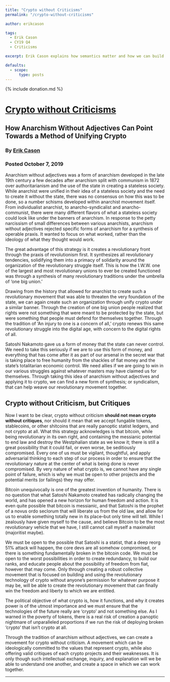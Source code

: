 ```yaml
---
title: "Crypto without Criticisms"
permalink: "/crypto-without-criticisms" 

author: erikcason

tags:
  - Erik Cason
  - CY19 Q4
  - Criticisms

excerpt: Erik Cason explains how semantics matter and how we can build a better future with crypto. Posted October 7, 2019.

defaults:
  - scope:
      type: posts
---
```


{% include donation.md %}

# [Crypto without Criticisms](http://cryptosovereignty.org/crypto-without-criticisms/)
## How Anarchism Without Adjectives Can Point Towards a Method of Unifying Crypto
### By [Erik Cason](https://twitter.com/Erikcason)
### Posted October 7, 2019

Anarchism without adjectives was a form of anarchism developed in the late 19th century a few decades after anarchism split with communism in 1872 over authoritarianism and the use of the state in creating a stateless society. While anarchist were unified in their idea of a stateless society and the need to create it without the state, there was no consensus on how this was to be done, so a number schisms developed within anarchist movement itself. From individualist anarchist, to anarcho-syndicalist and anarcho-communist, there were many different flavors of what a stateless society could look like under the banners of anarchism. In response to the petty narcissism of small differences between various anarchists, anarchism without adjectives rejected specific forms of anarchism for a synthesis of operable praxis. It wanted to focus on what worked, rather than the ideology of what they thought would work.

The great advantage of this strategy is it creates a revolutionary front through the praxis of revolutionism first. It synthesizes all revolutionary tendencies, solidifying them into a primacy of solidarity around the organization of the revolutionary struggle itself. This is how the I.W.W. one of the largest and most revolutionary unions to ever be created functioned was through a synthesis of many revolutionary traditions under the umbrella of ‘one big union.’

Drawing from the history that allowed for anarchist to create such a revolutionary movement that was able to threaten the very foundation of the state, we can again create such an organization through unify crypto under a similar banner. Through the creation of one big union people realized that rights were not something that were meant to be protected by the state, but were something that people must defend for themselves together. Through the tradition of ‘An injury to one is a concern of all,’ crypto renews this same revolutionary struggle into the digital age, with concern to the digital rights of all.

Satoshi Nakamoto gave us a form of money that the state can never control. We need to take this seriously if we are to use this form of money, and everything that has come after it as part of our arsenal in the secret war that is taking place to free humanity from the shackles of fiat money and the state’s totalitarian economic control. We need allies if we are going to win in our various struggles against whatever masters may have claimed us for themselves. Through taking this idea of anarchism without adjectives and applying it to crypto, we can find a new form of synthesis; or syndicalism, that can help weave our revolutionary movement together.

## Crypto without Criticism, but Critiques

Now I want to be clear, crypto without criticism **should not mean crypto without critiques**, nor should it mean that we accept fungable tokens, stablecoins, or other shitcoins that are really panoptic statist ledgers, and not crypto at all. What this strategy acknowledges is that bitcoin, while being revolutionary in its own right, and containing the messianic potential to end law and destroy the Westphalian state as we know it; there is still a great possibility that it could fail, or even worse, be seditiously compromised. Every one of us must be vigilant, thoughtful, and apply adversarial thinking to each step of our process in order to ensure that the revolutionary nature at the center of what is being done is never compromised. By very nature of what crypto is, we cannot have any single point of failure, which is why we must be open to other projects and the potential merits (or failings) they may offer.

Bitcoin unequivocally is one of the greatest invention of humanity. There is no question that what Satoshi Nakamoto created has radically changing the world, and has opened a new horizon for human freedom and action. It is even quite possible that bitcoin is messianic, and that Satoshi is the prophet of a novus ordo seclorum that will liberate us from the old law, and allow for us to enable something totally new in its place–but only time will tell. While I zealously have given myself to the cause, and believe Bitcoin to be the most revolutionary vehicle that we have, I still cannot call myself a maximalist (majoritist maybe).

We must be open to the possible that Satoshi is a statist, that a deep reorg 51% attack will happen, the core devs are all somehow compromised, or there is something fundamentally broken in the bitcoin code. We must be open to the worst possibilities in order to create redundancy, to build our ranks, and educate people about the possibility of freedom from fiat, however that may come. Only through creating a robust collective movement that is focused on building and using the revolutionary technology of crypto without anyone’s permission for whatever purpose it may be, will be able to create the revolutionary movement that can finally win the freedom and liberty to which we are entitled.

The political objective of what crypto is, how it functions, and why it creates power is of the utmost importance and we must ensure that the technologies of the future really are ‘crypto’ and not something else. As I warned in the poverty of tokens, there is a real risk of creation a panoptic nightmare of unparalleled proportions if we run the risk of deploying broken ‘crypto’ that isn’t crypto at all.

Through the tradition of anarchism without adjectives, we can create a movement for crypto without criticism. A movement which can be ideologically committed to the values that represent crypto, while also offering valid critiques of each crypto projects and their weaknesses. It is only though such intellectual exchange, inquiry, and explanation will we be able to understand one another, and create a space in which we can work together.

***
